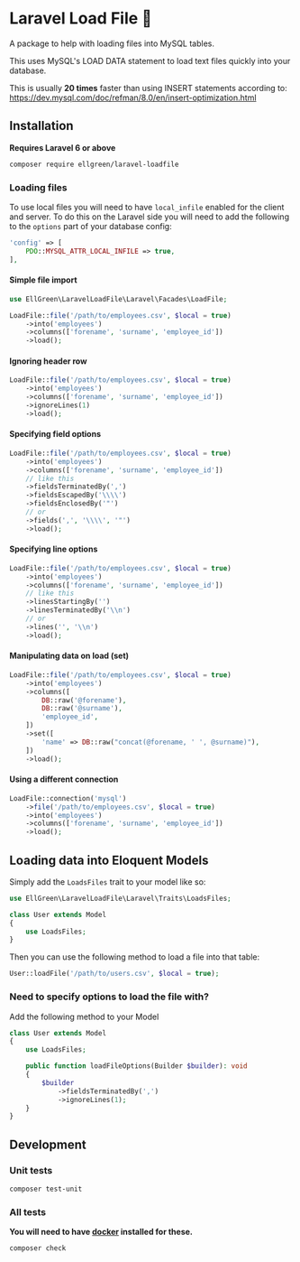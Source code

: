 # Laravel Load File 💽

A package to help with loading files into MySQL tables.

This uses MySQL's LOAD DATA statement to load text files quickly into your database.

This is usually **20 times** faster than using INSERT statements according to:
https://dev.mysql.com/doc/refman/8.0/en/insert-optimization.html

## Installation

**Requires Laravel 6 or above**

```bash
composer require ellgreen/laravel-loadfile
```

### Loading files

To use local files you will need to have `local_infile` enabled for
the client and server. To do this on the Laravel side you will need
to add the following to the `options` part of your database config:
```php
'config' => [
    PDO::MYSQL_ATTR_LOCAL_INFILE => true,
],
```

#### Simple file import

```php
use EllGreen\LaravelLoadFile\Laravel\Facades\LoadFile;

LoadFile::file('/path/to/employees.csv', $local = true)
    ->into('employees')
    ->columns(['forename', 'surname', 'employee_id'])
    ->load();
```

#### Ignoring header row

```php
LoadFile::file('/path/to/employees.csv', $local = true)
    ->into('employees')
    ->columns(['forename', 'surname', 'employee_id'])
    ->ignoreLines(1)
    ->load();
```

#### Specifying field options

```php
LoadFile::file('/path/to/employees.csv', $local = true)
    ->into('employees')
    ->columns(['forename', 'surname', 'employee_id'])
    // like this
    ->fieldsTerminatedBy(',')
    ->fieldsEscapedBy('\\\\')
    ->fieldsEnclosedBy('"')
    // or
    ->fields(',', '\\\\', '"')
    ->load();
```

#### Specifying line options

```php
LoadFile::file('/path/to/employees.csv', $local = true)
    ->into('employees')
    ->columns(['forename', 'surname', 'employee_id'])
    // like this
    ->linesStartingBy('')
    ->linesTerminatedBy('\\n')
    // or
    ->lines('', '\\n')
    ->load();
```

#### Manipulating data on load (set)

```php
LoadFile::file('/path/to/employees.csv', $local = true)
    ->into('employees')
    ->columns([
        DB::raw('@forename'),
        DB::raw('@surname'),
        'employee_id',
    ])
    ->set([
        'name' => DB::raw("concat(@forename, ' ', @surname)"),
    ])
    ->load();
```

#### Using a different connection

```php
LoadFile::connection('mysql')
    ->file('/path/to/employees.csv', $local = true)
    ->into('employees')
    ->columns(['forename', 'surname', 'employee_id'])
    ->load();
```

## Loading data into Eloquent Models

Simply add the `LoadsFiles` trait to your model like so:

```php
use EllGreen\LaravelLoadFile\Laravel\Traits\LoadsFiles;

class User extends Model
{
    use LoadsFiles;
}
```

Then you can use the following method to load a file into that table:

```php
User::loadFile('/path/to/users.csv', $local = true);
```

### Need to specify options to load the file with?

Add the following method to your Model

```php
class User extends Model
{
    use LoadsFiles;

    public function loadFileOptions(Builder $builder): void
    {
        $builder
            ->fieldsTerminatedBy(',')
            ->ignoreLines(1);
    }
}
```

## Development

### Unit tests

```bash
composer test-unit
```

### All tests

**You will need to have [docker](https://www.docker.com/) installed for these.**

```bash
composer check
```
